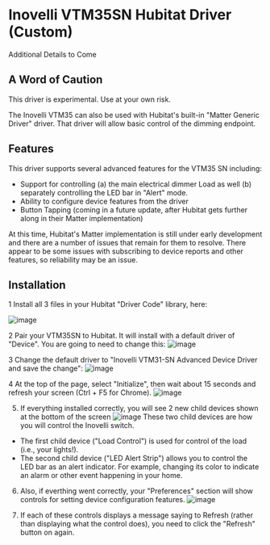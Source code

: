 # Inovelli VTM35SN Hubitat Driver (Custom)
Additional Details to Come


## A Word of Caution
This driver is experimental. Use at your own risk.

The Inovelli VTM35 can also be used with Hubitat's built-in "Matter Generic Driver" driver. That driver will allow basic control of the dimming endpoint.


## Features
This driver supports several advanced features for the VTM35 SN including:
* Support for controlling (a) the main electrical dimmer Load as well (b) separately controlling the LED bar in "Alert" mode.
* Ability to configure device features from the driver
* Button Tapping (coming in a future update, after Hubitat gets further along in their Matter implementation)

At this time, Hubitat's Matter implementation is still under early development and there are a number of issues that remain for them to resolve. 
There appear to be some issues with subscribing to device reports and other features, so reliability may be an issue.

## Installation

1 Install all 3 files in your Hubitat "Driver Code" library, here:

![image](https://github.com/user-attachments/assets/d5a1fda5-8b60-4eb7-9653-23e5dd1c72bb)

2 Pair your  VTM35SN to Hubitat.  It will install with a default driver of "Device". You are going to need to change this:
![image](https://github.com/user-attachments/assets/c9c521ce-ea01-45b4-93e2-fea2b8110d24)

3 Change the default driver to "Inovelli VTM31-SN Advanced Device Driver and save the change":
![image](https://github.com/user-attachments/assets/be97cb3f-4a83-4573-90c9-aed7f3ee0178)

4 At the top of the page, select "Initialize", then wait about 15 seconds and refresh your screen (Ctrl + F5 for Chrome).
![image](https://github.com/user-attachments/assets/df75cf1f-31ad-4fc9-b506-6935c39d73cd)

5. If everything installed correctly, you will see 2 new child devices shown at the bottom of the screen
![image](https://github.com/user-attachments/assets/cb973d04-dd73-4396-b399-6a64e5e3fd98)
These two child devices are how you will control the Inovelli switch.
* The first child device ("Load Control") is used for control of the load (i.e., your lights!).
* The second child device ("LED Alert Strip") allows you to control the LED bar as an alert indicator. For example, changing its color to indicate an alarm or other event happening in your home.
  
6. Also, if everthing went correctly, your "Preferences" section will show controls for setting device configuration features.
  ![image](https://github.com/user-attachments/assets/e9245157-6fb0-443f-a841-27600449125e)

7. If each of these controls displays a message saying to Refresh (rather than displaying what the control does), you need to click the "Refresh" button on again.

